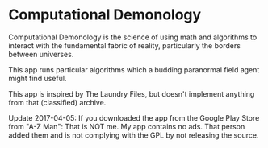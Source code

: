 # Computational Demonology

Computational Demonology is the science of using math and algorithms to interact
with the fundamental fabric of reality, particularly the borders between universes. 

This app runs particular algorithms which a budding paranormal field agent might 
find useful.

This app is inspired by The Laundry Files, but doesn't implement anything from 
that (classified) archive.


Update 2017-04-05: If you downloaded the app from the Google Play Store from "A-Z Man": That is NOT me. My app contains no ads. That person added them and is not complying with the GPL by not releasing the source.


